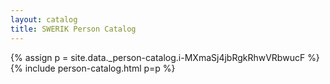```yaml
---
layout: catalog
title: SWERIK Person Catalog
---
```

{% assign p = site.data._person-catalog.i-MXmaSj4jbRgkRhwVRbwucF %}
{% include person-catalog.html p=p %}

